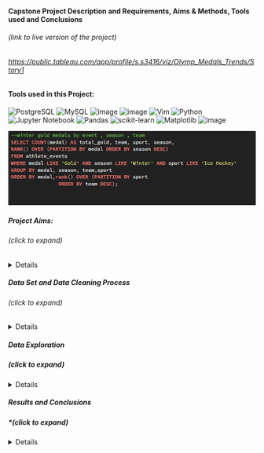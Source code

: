 
#### Capstone Project Description and Requirements, Aims & Methods, Tools used and Conclusions 
###### *(link to live version of the project)*
###### https://public.tableau.com/app/profile/s.s3416/viz/Olymp_Medals_Trends/Story1 

#### Tools used in this Project:

![PostgreSQL](https://a11ybadges.com/badge?logo=postgresql)   ![MySQL](https://img.shields.io/badge/mysql-4479A1.svg?style=for-the-badge&logo=mysql&logoColor=white)
![image](https://img.shields.io/badge/Tableau-E97627?style=for-the-badge&logo=Tableau&logoColor=white) 
![image](https://img.shields.io/badge/Microsoft_Excel-217346?style=for-the-badge&logo=microsoft-excel&logoColor=white) ![Vim](https://img.shields.io/badge/VIM-%2311AB00.svg?style=for-the-badge&logo=vim&logoColor=white) ![Python](https://img.shields.io/badge/python-3670A0?style=for-the-badge&logo=python&logoColor=ffdd54) 
![Jupyter Notebook](https://img.shields.io/badge/jupyter-%23FA0F00.svg?style=for-the-badge&logo=jupyter&logoColor=white) ![Pandas](https://img.shields.io/badge/pandas-%23150458.svg?style=for-the-badge&logo=pandas&logoColor=white) ![scikit-learn](https://img.shields.io/badge/scikit--learn-%23F7931E.svg?style=for-the-badge&logo=scikit-learn&logoColor=white)  ![Matplotlib](https://img.shields.io/badge/Matplotlib-%23ffffff.svg?style=for-the-badge&logo=Matplotlib&logoColor=black) ![image](https://img.shields.io/badge/Numpy-777BB4?style=for-the-badge&logo=numpy&logoColor=white)  


![alt text](https://github.com/ssoehdata/SQL_for_Data_Science_Specialization_Course/blob/main/Courses/4_SQL_for_DataScience_Capstone_Project/Capstone_Project/Final_Project_Materials/SQLQueries_examples/goldmedal_window_function.png) 

##### Project Aims:
######  *(click to expand)*
<details> 
<ul>I chose to examine what if any relationsships existed in the following:</ul>
<ul>1) Examine any overall trends in countries and medals won for both Summer and Winter Olympic Games</ul> 
<ul>2) Determine if any trends emerge for teams winning seasonal events for countries that favour such activities due to geography and climate</ul>
<ul>3) Determine if any trends emerged over time for medals won, participating countries</ul>
</details>
  
##### Data Set and Data Cleaning Process 
###### *(click to expand)*
<details>
<ul> The dataset is publicly available and consists of 2 separate .csv files for Olympic Events participants and Medals won from 1900 to 2016</ul>
<ul>Initial data set examination was performed with Pandas and Excel to look for general features of interest & potential problems with the data</ul>
<ul>Significant data cleaning and formatting was required to prepare the data for further evaluation, examples including but not limited to:</ul> 
<li>creating consistency in names, accounting for historical changes (e.g. East Germany, USSR etc), separating data points for better evaluation</li>
</details>

##### Data Exploration 
##### *(click to expand)*
<details>
  <ul>The main tools used in exploring the data set were SQL,and Pandas with some "on-the-fly" visualizations created using Matplotlib, Pandas, Seaborn and Excel</ul>
  <ul> I created the ERD for the data sets using MySQl, but performed the queries using PostgreSQL in PgAdmin</ul>
  <ul> Some exploratory analyses were inconclusive and thus excluded in the final results (e.g. regression analysis using Scikit-Learn & Seaborn)</ul>
  <ul> These limitations were due primarily to the dataset itself, and I omitted inconsequential or trivial analyses results (e.g. athletes ages)</ul>
</details>

##### Results and Conclusions
##### *(click to expand)
<details>
  <ul>Overall a small number of the same countries(teams) consistently won the majority of medals</ul>
  <ul>The countries that consistently won the most awards were the USA, Great Britain and the former USSR</ul>
  <ul>Notable was that combining the number of medals won by former East and West Germany pushed Germany into one of the leaders for medals won</ul>
  <ul>As suspected, countries that naturally support some events (e.g. Winter Sports) ranked higher in relevant events.</ul>
  <ul>One outlier for medals won, was Canada (Ice Hockey), which also supports the hypothesis for geographic / climate tendencies in seasonal event performance </ul>
</details>
